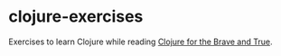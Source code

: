 # clojure-exercises

Exercises to learn Clojure while reading
[Clojure for the Brave and True](http://www.braveclojure.com/clojure-for-the-brave-and-true/).
